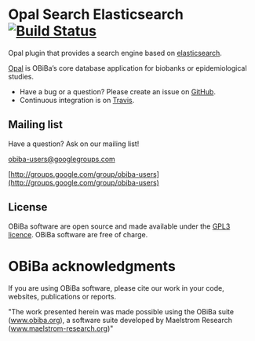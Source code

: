 # Opal Search Elasticsearch [![Build Status](https://travis-ci.org/obiba/opal-search-es.svg?branch=master)](https://travis-ci.org/obiba/opal-search-es)

Opal plugin that provides a search engine based on  [elasticsearch](http://elasticsearch.org/).

[Opal](https://github.com/obiba/opal) is OBiBa’s core database application for biobanks or epidemiological studies.

* Have a bug or a question? Please create an issue on [GitHub](https://github.com/obiba/opal-search-es/issues).
* Continuous integration is on [Travis](https://travis-ci.org/obiba/opal-search-es).

## Mailing list

Have a question? Ask on our mailing list!

obiba-users@googlegroups.com

[http://groups.google.com/group/obiba-users](http://groups.google.com/group/obiba-users)

## License

OBiBa software are open source and made available under the [GPL3 licence](http://www.obiba.org/pages/license/). OBiBa software are free of charge.

# OBiBa acknowledgments

If you are using OBiBa software, please cite our work in your code, websites, publications or reports.

"The work presented herein was made possible using the OBiBa suite (www.obiba.org), a  software suite developed by Maelstrom Research (www.maelstrom-research.org)"

